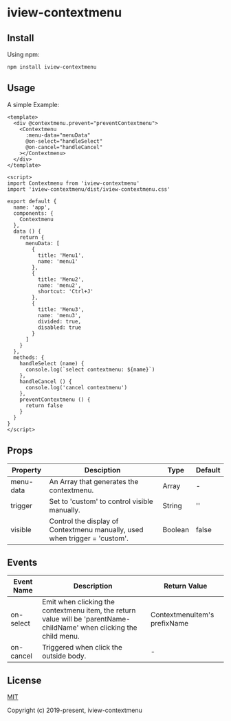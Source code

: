 # iview-contextmenu

## Install

Using npm:
```
npm install iview-contextmenu
```

## Usage

A simple Example:
```vue
<template>
  <div @contextmenu.prevent="preventContextmenu">
    <Contextmenu
      :menu-data="menuData"
      @on-select="handleSelect"
      @on-cancel="handleCancel"
    ></Contextmenu>
  </div>
</template>

<script>
import Contextmenu from 'iview-contextmenu'
import 'iview-contextmenu/dist/iview-contextmenu.css'

export default {
  name: 'app',
  components: {
    Contextmenu
  },
  data () {
    return {
      menuData: [
        {
          title: 'Menu1',
          name: 'menu1'
        },
        {
          title: 'Menu2',
          name: 'menu2',
          shortcut: 'Ctrl+J'
        },
        {
          title: 'Menu3',
          name: 'menu3',
          divided: true,
          disabled: true
        }
      ]
    }
  },
  methods: {
    handleSelect (name) {
      console.log(`select contextmenu: ${name}`)
    },
    handleCancel () {
      console.log('cancel contextmenu')
    },
    preventContextmenu () {
      return false
    }
  }
}
</script>
```

## Props

|Property|Desciption|Type|Default|
|---|---|---|---|
|menu-data|An Array that generates the contextmenu.|Array|-|
|trigger|Set to 'custom' to control visible manually.|String|''|
|visible|Control the display of Contextmenu manually, used when trigger = 'custom'.|Boolean|false|

## Events

|Event Name|Description|Return Value|
|---|---|---|
|on-select|Emit when clicking the contextmenu item, the return value will be 'parentName-childName' when clicking the child menu.|ContextmenuItem's prefixName|
|on-cancel|Triggered when click the outside body.|-|

## License

[MIT](http://opensource.org/licenses/MIT)

Copyright (c) 2019-present, iview-contextmenu